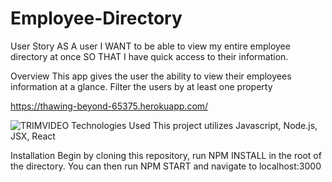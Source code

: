 # Employee-Directory
User Story
AS A user I WANT to be able to view my entire employee directory at once SO THAT I have quick access to their information.

Overview
This app gives the user the ability to view their employees information at a glance.
Filter the users by at least one property

https://thawing-beyond-65375.herokuapp.com/

![TRIMVIDEO](https://user-images.githubusercontent.com/56213571/78415195-33350380-75ee-11ea-83db-342868f00e75.gif)
Technologies Used
This project utilizes Javascript, Node.js, JSX, React

Installation
Begin by cloning this repository, run NPM INSTALL in the root of the directory. You can then run NPM START and navigate to localhost:3000







